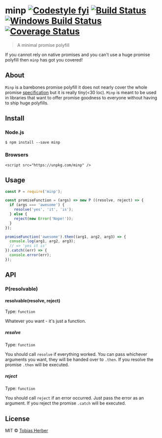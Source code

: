 # minp [![Codestyle fyi](https://img.shields.io/badge/code%20style-fyi-E91E63.svg)](https://github.com/tobihrbr/fyi) [![Build Status](https://travis-ci.org/tobihrbr/minp.svg?branch=master)](https://travis-ci.org/tobihrbr/minp) [![Windows Build Status](https://ci.appveyor.com/api/projects/status/xgckpx9bajrvcli8?svg=true)](https://ci.appveyor.com/project/tobihrbr/minp) [![Coverage Status](https://coveralls.io/repos/github/tobihrbr/minp/badge.svg?branch=master)](https://coveralls.io/github/tobihrbr/minp?branch=master)

> A minimal promise polyfill

If you cannot rely on native promises and you can't use a huge promise polyfill then `minp` has got you covered!

## About

`Minp` is a barebones promise polyfill it does not nearly cover the whole promise [specification](https://promisesaplus.com/) but it is really tiny(<30 loc). `Minp` is meant to be used in libraries that want to offer promise goodness to everyone without having to ship huge polyfills.

## Install

### Node.js

```
$ npm install --save minp
```

### Browsers

```
<script src="https://unpkg.com/minp" />
```

## Usage

```js
const P = require('minp');

const promiseFunction = (args) => new P ((resolve, reject) => {
  if (args === 'awesome') {
    resolve('yes', 'it', 'is');
  } else {
    reject(new Error('Nope!'));
  }
});

promiseFunction('awesome').then((arg1, arg2, arg3) => {
  console.log(arg1, arg2, arg3);
  // => 'yes it is'
}).catch((err) => {
  console.error(err);
});
```

## API

### P(resolvable)

#### resolvable(resolve, reject)

Type: `function`

Whatever you want - it's just a function.

##### resolve

Type: `function`

You should call `resolve` if everything worked. You can pass whichever arguments you want, they will be handed over to `.then`. If you resolve the promise `.then` will be executed.

##### reject

Type: `function`

You should call `reject` if an error occurred. Just pass the error as an argument. If you reject the promise `.catch` will be executed.

## License

MIT © [Tobias Herber](https://tobihrbr.com)
